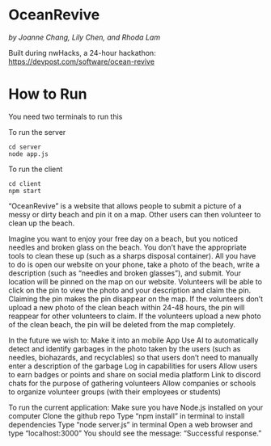 # OceanRevive

_by Joanne Chang, Lily Chen, and Rhoda Lam_

Built during nwHacks, a 24-hour hackathon: https://devpost.com/software/ocean-revive

# How to Run

You need two terminals to run this

To run the server

```
cd server
node app.js
```

To run the client

```
cd client
npm start
```

“OceanRevive” is a website that allows people to submit a picture of a messy or dirty beach and pin it on a map. Other users can then volunteer to clean up the beach.

Imagine you want to enjoy your free day on a beach, but you noticed needles and broken glass on the beach. You don’t have the appropriate tools to clean these up (such as a sharps disposal container). All you have to do is open our website on your phone, take a photo of the beach, write a description (such as “needles and broken glasses”), and submit. Your location will be pinned on the map on our website. Volunteers will be able to click on the pin to view the photo and your description and claim the pin. Claiming the pin makes the pin disappear on the map. If the volunteers don’t upload a new photo of the clean beach within 24-48 hours, the pin will reappear for other volunteers to claim. If the volunteers upload a new photo of the clean beach, the pin will be deleted from the map completely.

In the future we wish to:
Make it into an mobile App
Use AI to automatically detect and identify garbages in the photo taken by the users (such as needles, biohazards, and recyclables) so that users don’t need to manually enter a description of the garbage
Log in capabilities for users
Allow users to earn badges or points and share on social media platform
Link to discord chats for the purpose of gathering volunteers
Allow companies or schools to organize volunteer groups (with their employees or students)

To run the current application:
Make sure you have Node.js installed on your computer
Clone the github repo
Type “npm install” in terminal to install dependencies
Type “node server.js” in terminal
Open a web browser and type “localhost:3000”
You should see the message: “Successful response.”
